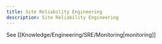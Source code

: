 ```yaml
---
title: Site Reliability Engineering
description: Site Reliability Engineering
---
```



See [[Knowledge/Engineering/SRE/Monitoring|monitoring]]


